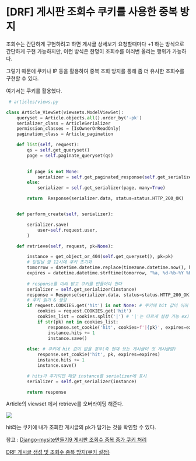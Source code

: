 # [DRF] 게시판 조회수 쿠키를 사용한 중복 방지



조회수는 간단하게 구현하려고 하면 게시글 상세보기 요청할때마다 +1 하는 방식으로 간단하게 구현 가능하지만, 이런 방식은 한명이 조회수를 여러번 올리는 행위가 가능하다.

그렇기 때문에 쿠키나 IP 등을 활용하여 중복 조회 방지를 통해 좀 더 유사한 조회수를 구현할 수 있다.

여기서는 쿠키를 활용했다. 


```python
 # articles/views.py

class Article_ViewSet(viewsets.ModelViewSet):
    queryset = Article.objects.all().order_by('-pk')
    serializer_class = ArticleSerializer
    permission_classes = [IsOwnerOrReadOnly]
    pagination_class = Article_pagination

    def list(self, request):
        qs = self.get_queryset()
        page = self.paginate_queryset(qs)
        

        if page is not None:
            serializer = self.get_paginated_response(self.get_serializer(page, many=True).data)
        else:
            serializer = self.get_serializer(page, many=True)

        return  Response(serializer.data, status=status.HTTP_200_OK)


    def perform_create(self, serializer):

        serializer.save(
            user=self.request.user,
        )

    def retrieve(self, request, pk=None):

        instance = get_object_or_404(self.get_queryset(), pk=pk)
        # 당일날 밤 12시에 쿠키 초기화
        tomorrow = datetime.datetime.replace(timezone.datetime.now(), hour=23, minute=59, second=0)
        expires = datetime.datetime.strftime(tomorrow, "%a, %d-%b-%Y %H:%M:%S GMT")
        
        # response를 미리 받고 쿠키를 만들어야 한다
        serializer = self.get_serializer(instance)
        response = Response(serializer.data, status=status.HTTP_200_OK)
        # 쿠키 읽기 & 생성
        if request.COOKIES.get('hit') is not None: # 쿠키에 hit 값이 이미 있을 경우
            cookies = request.COOKIES.get('hit')
            cookies_list = cookies.split('|') # '|'는 다르게 설정 가능 ex) '.'
            if str(pk) not in cookies_list:
                response.set_cookie('hit', cookies+f'|{pk}', expires=expires) # 쿠키 생성
                instance.hits += 1
                instance.save()
                    
        else: # 쿠키에 hit 값이 없을 경우(즉 현재 보는 게시글이 첫 게시글임)
            response.set_cookie('hit', pk, expires=expires)
            instance.hits += 1
            instance.save()

        # hits가 추가되면 해당 instance를 serializer에 표시
        serializer = self.get_serializer(instance)

        return response

```

Article의 viewset 에서 retrieve를 오버라이딩 해준다.


![](https://velog.velcdn.com/images/mechauk418/post/69c8558e-c82b-4640-8d7a-dec2df909476/image.jpg)


hit라는 쿠키에 내가 조회한 게시글의 pk가 담기는 것을 확인할 수 있다.


참고 : 
[Django-mysite만들기9 게시판 조회수 중복 증가 쿠키 처리
](https://jungeunlee95.github.io/django/2019/06/25/mysite%EB%A7%8C%EB%93%A4%EA%B8%B0-9-%EA%B2%8C%EC%8B%9C%ED%8C%90-%EC%A1%B0%ED%9A%8C%EC%88%98-%EC%A4%91%EB%B3%B5-%EC%A6%9D%EA%B0%80-%EC%BF%A0%ED%82%A4-%EC%B2%98%EB%A6%AC/)

[DRF 게시글 생성 및 조회수 중복 방지(쿠키 설정)
](https://moondol-ai.tistory.com/216)
